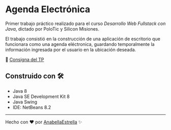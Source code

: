 # Agenda Electrónica

Primer trabajo práctico realizado para el curso _Desarrollo Web Fullstack con Java_, dictado por PoloTic y Silicon Misiones.

El trabajo consistió en la construcción de una aplicación de escritorio que funcionara como una agenda eléctronica, guardando temporalmente la información ingresada por el usuario en la ubicación deseada.

📄 [Consigna del TP](https://cursos.polotic.misiones.gob.ar/contenido_adjunto/Guia%20de%20Ejercicios%20N__%205%20-%20TPO%20Integrador_j5bx190u.pdf)

## Construido con 🛠️
- Java 8
- Java SE Development Kit 8
- Java Swing
- IDE: NetBeans 8.2

---
Hecho con ❤ por [AnabellaEstrella](https://github.com/AnabellaEstrella) ✨
